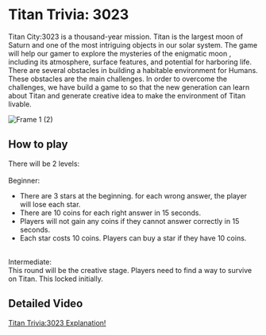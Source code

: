 # Titan Trivia: 3023

Titan City:3023 is a thousand-year mission. Titan is the largest moon of Saturn and one of the most intriguing objects in our solar system. The game will help our gamer to explore the mysteries of the enigmatic moon , including its atmosphere, surface features, and potential for harboring life. There are several obstacles in building a habitable environment for Humans. These obstacles are the main challenges. In order to overcome the challenges, we have build a game to so that the new generation can learn about Titan and generate creative idea to make the environment of Titan livable.

![Frame 1 (2)](https://github.com/Fairooz14/NASA_SpaceApp_2023/assets/102751153/614f6566-24d7-4ea6-bfb0-fbb207aa0757)

## How to play
There will be 2 levels:<br>
<br>
Beginner:<br>
- There are 3 stars at the beginning. for each wrong answer, the player will lose each star.
- There are 10 coins for each right answer in 15 seconds.
- Players will not gain any coins if they cannot answer correctly in 15 seconds.
- Each star costs 10 coins. Players can buy a star if they have 10 coins.
<br>
Intermediate:<br>
     This round will be the creative stage. Players need to find a way to survive on Titan. This locked initially.

 ## Detailed Video 
 [Titan Trivia:3023 Explanation!](https://youtu.be/MyXgpcYsAKw?si=KzIVJxdJGKz6oFem)

